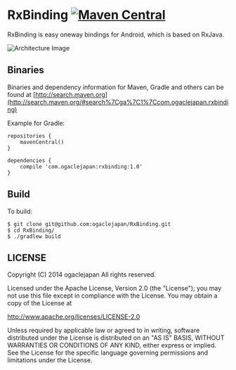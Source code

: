 RxBinding [![Maven Central](https://maven-badges.herokuapp.com/maven-central/com.ogaclejapan/rxbinding/badge.svg?style=flat)](https://maven-badges.herokuapp.com/maven-central/com.ogaclejapan/rxbinding)
==========

RxBinding is easy oneway bindings for Android, which is based on RxJava.

![Architecture Image](https://raw.githubusercontent.com/ogaclejapan/RxBinding/master/art/architecture.png)


## Binaries

Binaries and dependency information for Maven, Gradle and others can be found at [http://search.maven.org](http://search.maven.org/#search%7Cga%7C1%7Ccom.ogaclejapan.rxbinding)

Example for Gradle:

```
repositories {
    mavenCentral()
}

dependencies {
    compile 'com.ogaclejapan:rxbinding:1.0'
}
```

## Build

To build:

```
$ git clone git@github.com:ogaclejapan/RxBinding.git
$ cd RxBinding/
$ ./gradlew build
```


## LICENSE

Copyright (C) 2014 ogaclejapan All rights reserved.

Licensed under the Apache License, Version 2.0 (the "License");
you may not use this file except in compliance with the License.
You may obtain a copy of the License at

<http://www.apache.org/licenses/LICENSE-2.0>

Unless required by applicable law or agreed to in writing, software
distributed under the License is distributed on an "AS IS" BASIS,
WITHOUT WARRANTIES OR CONDITIONS OF ANY KIND, either express or implied.
See the License for the specific language governing permissions and
limitations under the License.

